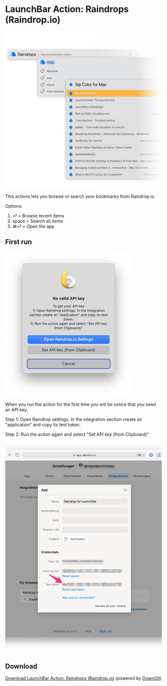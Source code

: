 # LaunchBar Action: Raindrops (Raindrop.io)
 
<img src="action.png" width="600"/> 
 
This actions lets you browse or search your bookmarks from Raindrop.io.

Options:

1. ⏎ = Browse recent items
2. space = Search all items
3. ⌘⏎ = Open the app 

## First run
<img src="setapi.png" width="409"/> 

When you run the aciton for the first time you will be notice that you need an API key. 

Step 1: Open Raindrop settings. In the integration section create an "application" and copy its test token. 

Step 2: Run the action again and select "Set API key (from Clipboard)"

<img src="setapi_02.png" width="600"/> 

## Download

[Download LaunchBar Action: Raindrops (Raindrop.io)](https://minhaskamal.github.io/DownGit/#/home?url=https://github.com/Ptujec/LaunchBar/tree/master/Raindrops-Action) (powered by [DownGit](https://github.com/MinhasKamal/DownGit))